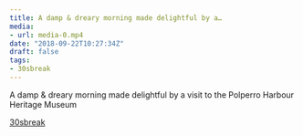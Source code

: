 ```yaml
---
title: A damp & dreary morning made delightful by a…
media:
- url: media-0.mp4
date: "2018-09-22T10:27:34Z"
draft: false
tags:
- 30sbreak
---
```

A damp & dreary morning made delightful by a visit to the Polperro Harbour Heritage Museum

[30sbreak](/tags/30sbreak)
